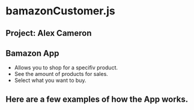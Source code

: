 # bamazonCustomer.js

## Project: Alex Cameron


## Bamazon App
* Allows you to shop for a specifiv product.
* See the amount of products for sales.
* Select what you want to buy.


## Here are a few examples of how the App works.


